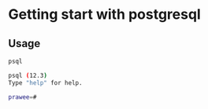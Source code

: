 # Getting start with postgresql

## Usage

```bash
psql
```

```bash
psql (12.3)
Type "help" for help.

prawee=#
```
